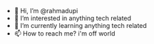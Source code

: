 - 👋 Hi, I’m @rahmadupi
- 👀 I’m interested in anything tech related
- 🌱 I’m currently learning anything tech related
- 📫 How to reach me? i'm off world

<!---
rahmadupi/rahmadupi is a ✨ special ✨ repository because its `README.md` (this file) appears on your GitHub profile.
You can click the Preview link to take a look at your changes.
--->
